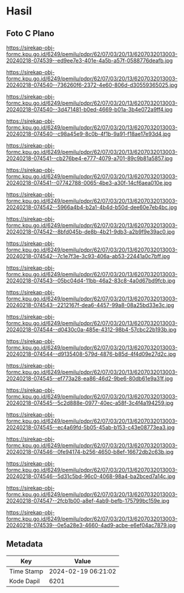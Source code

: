 # Hasil

## Foto C Plano

https://sirekap-obj-formc.kpu.go.id/6249/pemilu/pdpr/62/07/03/20/13/6207032013003-20240218-074539--ed9ee7e3-401e-4a5b-a57f-0588776deafb.jpg

https://sirekap-obj-formc.kpu.go.id/6249/pemilu/pdpr/62/07/03/20/13/6207032013003-20240218-074540--736260f6-2372-4e60-806d-d30559365025.jpg

https://sirekap-obj-formc.kpu.go.id/6249/pemilu/pdpr/62/07/03/20/13/6207032013003-20240218-074540--3d471481-b0ed-4669-b01a-3b4e072a9ff4.jpg

https://sirekap-obj-formc.kpu.go.id/6249/pemilu/pdpr/62/07/03/20/13/6207032013003-20240218-074540--c98a45e9-8c0b-4f1b-9a91-f18ae17e93d4.jpg

https://sirekap-obj-formc.kpu.go.id/6249/pemilu/pdpr/62/07/03/20/13/6207032013003-20240218-074541--cb276be4-e777-4079-a701-89c9b81a5857.jpg

https://sirekap-obj-formc.kpu.go.id/6249/pemilu/pdpr/62/07/03/20/13/6207032013003-20240218-074541--07742788-0065-4be3-a30f-14cf6aea010e.jpg

https://sirekap-obj-formc.kpu.go.id/6249/pemilu/pdpr/62/07/03/20/13/6207032013003-20240218-074542--5966a4b4-b2a1-4b4d-b50d-dee60e7eb4bc.jpg

https://sirekap-obj-formc.kpu.go.id/6249/pemilu/pdpr/62/07/03/20/13/6207032013003-20240218-074542--8bfd045b-de8b-4b21-9db3-a2b9f9e39ac0.jpg

https://sirekap-obj-formc.kpu.go.id/6249/pemilu/pdpr/62/07/03/20/13/6207032013003-20240218-074542--7c1e7f3e-3c93-406a-ab53-22441a0c7bff.jpg

https://sirekap-obj-formc.kpu.go.id/6249/pemilu/pdpr/62/07/03/20/13/6207032013003-20240218-074543--05bc04d4-11bb-46a2-83c8-4a0d67bd9fcb.jpg

https://sirekap-obj-formc.kpu.go.id/6249/pemilu/pdpr/62/07/03/20/13/6207032013003-20240218-074543--2212167f-dea6-4457-99a8-08a25bd33e3c.jpg

https://sirekap-obj-formc.kpu.go.id/6249/pemilu/pdpr/62/07/03/20/13/6207032013003-20240218-074544--d0430c0a-485e-4312-98b4-57cbc22b193b.jpg

https://sirekap-obj-formc.kpu.go.id/6249/pemilu/pdpr/62/07/03/20/13/6207032013003-20240218-074544--d9135408-579d-4876-b85d-4f4d09e27d2c.jpg

https://sirekap-obj-formc.kpu.go.id/6249/pemilu/pdpr/62/07/03/20/13/6207032013003-20240218-074545--ef773a28-ea86-46d2-9be6-80db61e9a31f.jpg

https://sirekap-obj-formc.kpu.go.id/6249/pemilu/pdpr/62/07/03/20/13/6207032013003-20240218-074545--5c2d888e-0977-40ec-a58f-3c4f4a194259.jpg

https://sirekap-obj-formc.kpu.go.id/6249/pemilu/pdpr/62/07/03/20/13/6207032013003-20240218-074545--ec4a69fd-5b05-45ab-b153-c43e08773ea3.jpg

https://sirekap-obj-formc.kpu.go.id/6249/pemilu/pdpr/62/07/03/20/13/6207032013003-20240218-074546--0fe94174-b256-4650-b8ef-16672db2c63b.jpg

https://sirekap-obj-formc.kpu.go.id/6249/pemilu/pdpr/62/07/03/20/13/6207032013003-20240218-074546--5d31c5bd-96c0-4068-98a4-ba2bced7a14c.jpg

https://sirekap-obj-formc.kpu.go.id/6249/pemilu/pdpr/62/07/03/20/13/6207032013003-20240218-074547--2fcb1b00-a8ef-4ab9-befb-175799bc159e.jpg

https://sirekap-obj-formc.kpu.go.id/6249/pemilu/pdpr/62/07/03/20/13/6207032013003-20240218-074539--0e5a28e3-4660-4ad9-acbe-e6ef04ac7879.jpg


## Metadata

| Key        | Value               |
| ---------- | ------------------- |
| Time Stamp | 2024-02-19 06:21:02 |
| Kode Dapil | 6201                |



